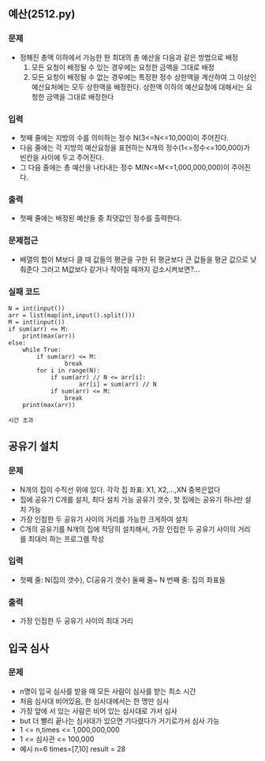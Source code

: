 ## 예산(2512.py)
### 문제
- 정해진 총액 이하에서 가능한 한 최대의 총 예산을 다음과 같은 방법으로 배정
    1. 모든 요청이 배정될 수 있는 경우에는 요청한 금액을 그대로 배정
    2. 모든 요청이 배정될 수 없는 경우에는 특정한 정수 상한액을 계산하여 그 이상인 예산요처에는 모두 상한액을 배정한다. 상한액 이하의 예산요청에 대해서는 요청한 금액을 그대로 배정한다
### 입력
- 첫째 줄에는 지방의 수를 의미하는 정수 N(3<=N<=10,000)이 주어진다.
- 다음 줄에는 각 지방의 예산요청을 표현하는 N개의 정수(1<=정수<=100,000)가 빈칸을 사이에 두고 주어진다.
- 그 다음 줄에는 총 예산을 나타내는 정수 M(N<=M<=1,000,000,000)이 주어진다. 
### 출력
- 첫째 줄에는 배정된 예산들 중 최댓값인 정수를 출력한다. 
### 문제접근
- 배열의 합이 M보다 클 때 값들의 평균을 구한 뒤 평균보다 큰 값들을 평균 값으로 낮춰준다 그러고 M값보다 같거나 작아질 때까지 감소시켜보면?... 

### 실패 코드
```
N = int(input())
arr = list(map(int,input().split()))
M = int(input())
if sum(arr) <= M:
    print(max(arr))
else:
    while True:
        if sum(arr) <= M:
                break 
        for i in range(N):
            if sum(arr) // N <= arr[i]:
                    arr[i] = sum(arr) // N
            if sum(arr) <= M:
                break
    print(max(arr))

시간 초과
```

## 공유기 설치
### 문제
- N개의 집이 수직선 위에 있다. 각각 집 좌표: X1, X2,...,XN 중복은없다
- 집에 공유기 C개를 설치, 최다 설치 가능 공유기 갯수, 핫 집에는 공유기 하나만 설치 가능
- 가장 인접한 두 공유기 사이의 거리를 가능한 크게하여 설치
- C개의 공유기를 N개의 집에 적당히 설치해서, 가장 인접한 두 공유기 사이의 거리를 최대러 하는 프로그램 작성
### 입력
- 첫째 줄: N(집의 갯수), C(공유기 갯수) 둘째 줄~ N 번째 줄: 집의 좌표들
### 출력
- 가장 인접한 두 공유기 사이의 최대 거리


## 입국 심사
### 문제
- n명이 입국 심사를 받을 때 모든 사람이 심사를 받는 최소 시간
- 처음 심사대 비어있음, 한 심사대에서는 한 명만 심사
- 가장 앞에 서 있는 사람은 비어 있는 심사대로 가서 심사
- but 더 빨리 끝나는 심사대가 있으면 기다렸다가 거기로가서 심사 가능
- 1 <= n,times <= 1,000,000,000
- 1 <= 심사관 <= 100,000
- 예시 n=6 times=[7,10] result = 28
